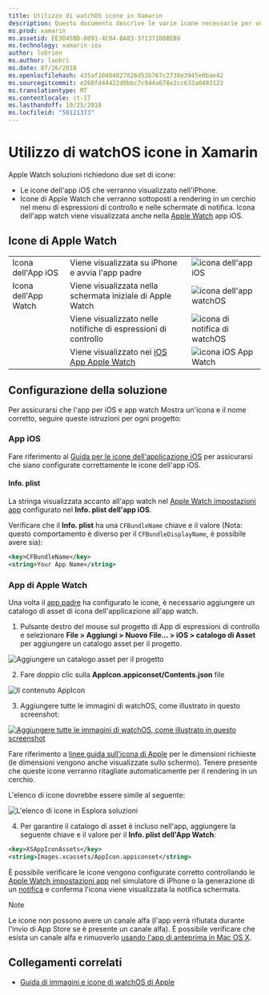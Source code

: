 ```yaml
---
title: Utilizzo di watchOS icone in Xamarin
description: Questo documento descrive le varie icone necessarie per un'applicazione watchOS e su come configurare una soluzione per includere tali icone.
ms.prod: xamarin
ms.assetid: EE3D45BD-8091-4C04-BA83-371371D8BEB9
ms.technology: xamarin-ios
author: lobrien
ms.author: laobri
ms.date: 07/26/2018
ms.openlocfilehash: 435af10484827826d53b767c2738e3945e0bae42
ms.sourcegitcommit: e268fd44422d0bbc7c944a678e2cc633a0493122
ms.translationtype: MT
ms.contentlocale: it-IT
ms.lasthandoff: 10/25/2018
ms.locfileid: "50121373"
---
```

# <a name="working-with-watchos-icons-in-xamarin"></a>Utilizzo di watchOS icone in Xamarin

Apple Watch soluzioni richiedono due set di icone:

* Le icone dell'app iOS che verranno visualizzato nell'iPhone.
* Icone di Apple Watch che verranno sottoposti a rendering in un cerchio nel menu di espressioni di controllo e nelle schermate di notifica. Icona dell'app watch viene visualizzata anche nella [Apple Watch](~/ios/watchos/app-fundamentals/settings.md) app iOS.

## <a name="apple-watch-icons"></a>Icone di Apple Watch

| | | |
|-|-|-|
|Icona dell'App iOS|Viene visualizzata su iPhone e avvia l'app padre|![icona dell'app iOS](icons-images/icon-ios.png)|
|Icona dell'App Watch|Viene visualizzata nella schermata iniziale di Apple Watch|![icona dell'app watchOS](icons-images/icon-home.png)|
||Viene visualizzato nelle notifiche di espressioni di controllo|![icona di notifica di watchOS](icons-images/notification-icon.png)|
||Viene visualizzato nei [iOS App Apple Watch](~/ios/watchos/app-fundamentals/settings.md)|![icona iOS App Watch](icons-images/watch-app-sml.png)|

## <a name="configuring-your-solution"></a>Configurazione della soluzione

Per assicurarsi che l'app per iOS e app watch Mostra un'icona e il nome corretto, seguire queste istruzioni per ogni progetto:

### <a name="ios-app"></a>App iOS

Fare riferimento al [Guida per le icone dell'applicazione iOS](~/ios/app-fundamentals/images-icons/app-icons.md) per assicurarsi che siano configurate correttamente le icone dell'app iOS.

#### <a name="infoplist"></a>Info. plist

La stringa visualizzata accanto all'app watch nel [Apple Watch impostazioni app](~/ios/watchos/app-fundamentals/settings.md) configurato nel **Info. plist dell'app iOS**.

Verificare che il **Info. plist** ha una `CFBundleName` chiave e il valore (Nota: questo comportamento è diverso per il `CFBundleDisplayName`, è possibile avere sia):

```xml
<key>CFBundleName</key>
<string>Your App Name</string>
```

### <a name="apple-watch-app"></a>App di Apple Watch

Una volta il [app padre](~/ios/watchos/app-fundamentals/parent-app.md) ha configurato le icone, è necessario aggiungere un catalogo di asset di icona dell'applicazione all'app watch.

1. Pulsante destro del mouse sul progetto di App di espressioni di controllo e selezionare **File > Aggiungi > Nuovo File... > iOS > catalogo di Asset** per aggiungere un catalogo asset per il progetto.

 ![](icons-images/newasset.png "Aggiungere un catalogo asset per il progetto")

2. Fare doppio clic sulla **AppIcon.appiconset/Contents.json** file

  ![](icons-images/xcassets-iconset-sml.png "Il contenuto AppIcon")

3. Aggiungere tutte le immagini di watchOS, come illustrato in questo screenshot:

  [![](icons-images/appicons-sml.png "Aggiungere tutte le immagini di watchOS, come illustrato in questo screenshot")](icons-images/appicons.png#lightbox)

  Fare riferimento a [linee guida sull'icona di Apple](https://developer.apple.com/design/human-interface-guidelines/watchos/icons-and-images/menu-icons/) per le dimensioni richieste (le dimensioni vengono anche visualizzate sullo schermo). Tenere presente che queste icone verranno ritagliate automaticamente per il rendering in un cerchio.

  L'elenco di icone dovrebbe essere simile al seguente:

  ![](icons-images/xcassets-complete-sml.png "L'elenco di icone in Esplora soluzioni")

4. Per garantire il catalogo di asset è incluso nell'app, aggiungere la seguente chiave e il valore per il **Info. plist dell'App Watch**:

```xml
<key>XSAppIconAssets</key>
<string>Images.xcassets/AppIcon.appiconset</string>
```

È possibile verificare le icone vengono configurate corretto controllando le [Apple Watch impostazioni app](~/ios/watchos/app-fundamentals/settings.md) nel simulatore di iPhone o la generazione di un [notifica](~/ios/watchos/platform/notifications.md) e conferma l'icona viene visualizzata la notifica schermata.

> [!NOTE]
> Le icone non possono avere un canale alfa (l'app verrà rifiutata durante l'invio di App Store se è presente un canale alfa). È possibile verificare che esista un canale alfa e rimuoverlo [usando l'app di anteprima in Mac OS X](~/ios/watchos/troubleshooting.md#noalpha).


## <a name="related-links"></a>Collegamenti correlati

- [Guida di immagini e icone di watchOS di Apple](https://developer.apple.com/design/human-interface-guidelines/watchos/icons-and-images/)
